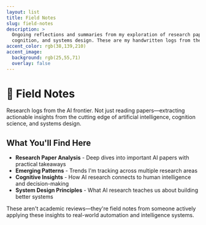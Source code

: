 ```yaml
---
layout: list
title: Field Notes
slug: field-notes
description: >
  Ongoing reflections and summaries from my exploration of research papers in AI, 
  cognition, and systems design. These are my handwritten logs from the frontier.
accent_color: rgb(38,139,210)
accent_image:
  background: rgb(25,55,71)
  overlay: false
---
```


# 🧪 Field Notes

Research logs from the AI frontier. Not just reading papers—extracting actionable insights from the cutting edge of artificial intelligence, cognition science, and systems design.

## What You'll Find Here

- **Research Paper Analysis** - Deep dives into important AI papers with practical takeaways
- **Emerging Patterns** - Trends I'm tracking across multiple research areas  
- **Cognitive Insights** - How AI research connects to human intelligence and decision-making
- **System Design Principles** - What AI research teaches us about building better systems

These aren't academic reviews—they're field notes from someone actively applying these insights to real-world automation and intelligence systems. 
